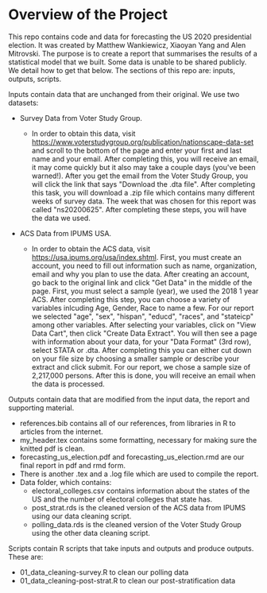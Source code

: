 # Overview of the Project

This repo contains code and data for forecasting the US 2020 presidential election. It was created by Matthew Wankiewicz, Xiaoyan Yang and Alen Mitrovski. The purpose is to create a report that summarises the results of a statistical model that we built. Some data is unable to be shared publicly. We detail how to get that below. The sections of this repo are: inputs, outputs, scripts.

Inputs contain data that are unchanged from their original. We use two datasets: 

- Survey Data from Voter Study Group.
    - In order to obtain this data, visit https://www.voterstudygroup.org/publication/nationscape-data-set and scroll to the bottom of the page and enter your first and last name and your email. After completing this, you will receive an email, it may come quickly but it also may take a couple days (you've been warned!). After you get the email from the Voter Study Group, you will click the link that says "Download the .dta file". After completing this task, you will download a .zip file which contains many different weeks of survey data. The week that was chosen for this report was called "ns20200625". After completing these steps, you will have the data we used.

- ACS Data from IPUMS USA.
    - In order to obtain the ACS data, visit https://usa.ipums.org/usa/index.shtml. First, you must create an account, you need to fill out information such as name, organization, email and why you plan to use the data. After creating an account, go back to the original link and click "Get Data" in the middle of the page. First, you must select a sample (year), we used the 2018 1 year ACS. After completing this step, you can choose a variety of variables inlcuding Age, Gender, Race to name a few. For our report we selected "age", "sex", "hispan", "educd", "races", and "stateicp" among other variables. After selecting your variables, click on "View Data Cart", then click "Create Data Extract". You will then see a page with information about your data, for your "Data Format" (3rd row), select STATA or .dta. After completing this you can either cut down on your file size by choosing a smaller sample or describe your extract and click submit. For our report, we chose a sample size of 2,217,000 persons. After this is done, you will receive an email when the data is processed.

Outputs contain data that are modified from the input data, the report and supporting material.

- references.bib contains all of our references, from libraries in R to articles from the internet.
- my_header.tex contains some formatting, necessary for making sure the knitted pdf is clean.
- forecasting_us_election.pdf and forecasting_us_election.rmd are our final report in pdf and rmd form.
- There is another .tex and a .log file which are used to compile the report.
- Data folder, which contains:
  - electoral_colleges.csv contains information about the states of the US and the number of electoral colleges that state has.
  - post_strat.rds is the cleaned version of the ACS data from IPUMS using our data cleaning script. 
  - polling_data.rds is the cleaned version of the Voter Study Group using the other data cleaning script.

Scripts contain R scripts that take inputs and outputs and produce outputs. These are:

- 01_data_cleaning-survey.R to clean our polling data
- 01_data_cleaning-post-strat.R to clean our post-stratification data